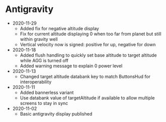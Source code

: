 # Antigravity

* 2020-11-29
  * Added fix for negative altitude display
  * Fix for current altitude displaying 0 when too far from planet but still within gravity well
  * Vertical velocity now is signed: positive for up, negative for down
* 2020-11-18
  * Added flush handling to quickly set base altitude to target altitude while AGG is turned off
  * Added warning message to explain 0 power level
* 2020-11-13
  * Changed target altitude databank key to match ButtonsHud for interoperability
* 2020-11-11
  * Added bannerless variant
  * Use databank value of targetAltitude if available to allow multiple screens to stay in sync
* 2020-11-02
  * Basic antigravity display published
